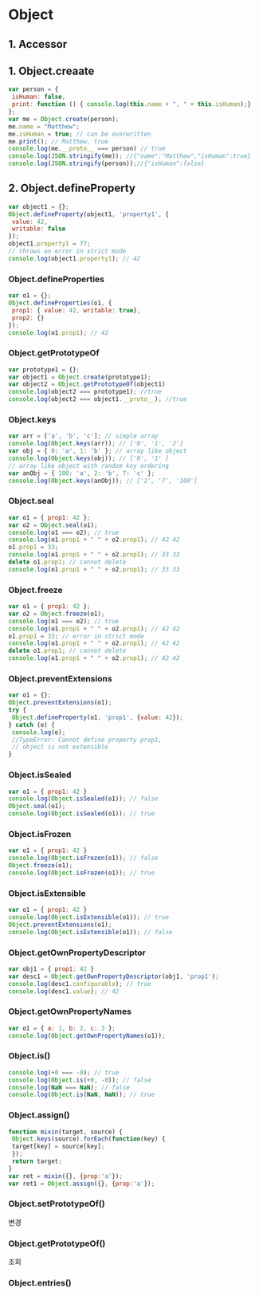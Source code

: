 # Object



## 1. Accessor

## 1. Object.creaate

```js
var person = {
 isHuman: false,
 print: function () { console.log(this.name + ", " + this.isHuman);}
};
var me = Object.create(person);
me.name = "Matthew";
me.isHuman = true; // can be overwritten
me.print(); // Matthew, true
console.log(me.__proto__ === person) // true
console.log(JSON.stringify(me)); //{"name":"Matthew","isHuman":true}
console.log(JSON.stringify(person));//{"isHuman":false}
```


## 2. Object.defineProperty

``` js
var object1 = {};
Object.defineProperty(object1, 'property1', {
 value: 42,
 writable: false
});
object1.property1 = 77;
// throws an error in strict mode
console.log(object1.property1); // 42
```

### Object.defineProperties
``` js
var o1 = {};
Object.defineProperties(o1, {
 prop1: { value: 42, writable: true},
 prop2: {}
});
console.log(o1.prop1); // 42
```


### Object.getPrototypeOf
```js
var prototype1 = {};
var object1 = Object.create(prototype1);
var object2 = Object.getPrototypeOf(object1)
console.log(object2 === prototype1); //true
console.log(object2 === object1.__proto__); //true
```


### Object.keys

```js
var arr = ['a', 'b', 'c']; // simple array
console.log(Object.keys(arr)); // ['0', '1', '2']
var obj = { 0: 'a', 1: 'b' }; // array like object
console.log(Object.keys(obj)); // ['0', '1' ]
// array like object with random key ordering
var anObj = { 100: 'a', 2: 'b', 7: 'c' };
console.log(Object.keys(anObj)); // ['2', '7', '100']

```



### Object.seal

```js
var o1 = { prop1: 42 };
var o2 = Object.seal(o1);
console.log(o1 === o2); // true
console.log(o1.prop1 + " " + o2.prop1); // 42 42
o1.prop1 = 33;
console.log(o1.prop1 + " " + o2.prop1); // 33 33
delete o1.prop1; // cannot delete
console.log(o1.prop1 + " " + o2.prop1); // 33 33
```


### Object.freeze

```js
var o1 = { prop1: 42 };
var o2 = Object.freeze(o1);
console.log(o1 === o2); // true
console.log(o1.prop1 + " " + o2.prop1); // 42 42
o1.prop1 = 33; // error in strict mode
console.log(o1.prop1 + " " + o2.prop1); // 42 42
delete o1.prop1; // cannot delete
console.log(o1.prop1 + " " + o2.prop1); // 42 42
```

### Object.preventExtensions

```js
var o1 = {};
Object.preventExtensions(o1);
try {
 Object.defineProperty(o1, 'prop1', {value: 42});
} catch (e) {
 console.log(e);
 //TypeError: Cannot define property prop1,
 // object is not extensible
}
```

### Object.isSealed

```js
var o1 = { prop1: 42 }
console.log(Object.isSealed(o1)); // false
Object.seal(o1);
console.log(Object.isSealed(o1)); // true
```


### Object.isFrozen

```js
var o1 = { prop1: 42 }
console.log(Object.isFrozen(o1)); // false
Object.freeze(o1);
console.log(Object.isFrozen(o1)); // true
```


### Object.isExtensible

```js
var o1 = { prop1: 42 }
console.log(Object.isExtensible(o1)); // true
Object.preventExtensions(o1);
console.log(Object.isExtensible(o1)); // false
```

### Object.getOwnPropertyDescriptor

```js
var obj1 = { prop1: 42 }
var desc1 = Object.getOwnPropertyDescriptor(obj1, 'prop1');
console.log(desc1.configurable); // true
console.log(desc1.value); // 42
```


### Object.getOwnPropertyNames

```js
var o1 = { a: 1, b: 2, c: 3 };
console.log(Object.getOwnPropertyNames(o1)); 
```

### Object.is()

```js
console.log(+0 === -0); // true
console.log(Object.is(+0, -0)); // false
console.log(NaN === NaN); // false
console.log(Object.is(NaN, NaN)); // true
```


### Object.assign()

```js
function mixin(target, source) {
 Object.keys(source).forEach(function(key) {
 target[key] = source[key];
 });
 return target;
}
var ret = mixin({}, {prop:'a'});
var ret1 = Object.assign({}, {prop:'a'});

```


### Object.setPrototypeOf()
변경
### Object.getPrototypeOf()
조회

### Object.entries()
